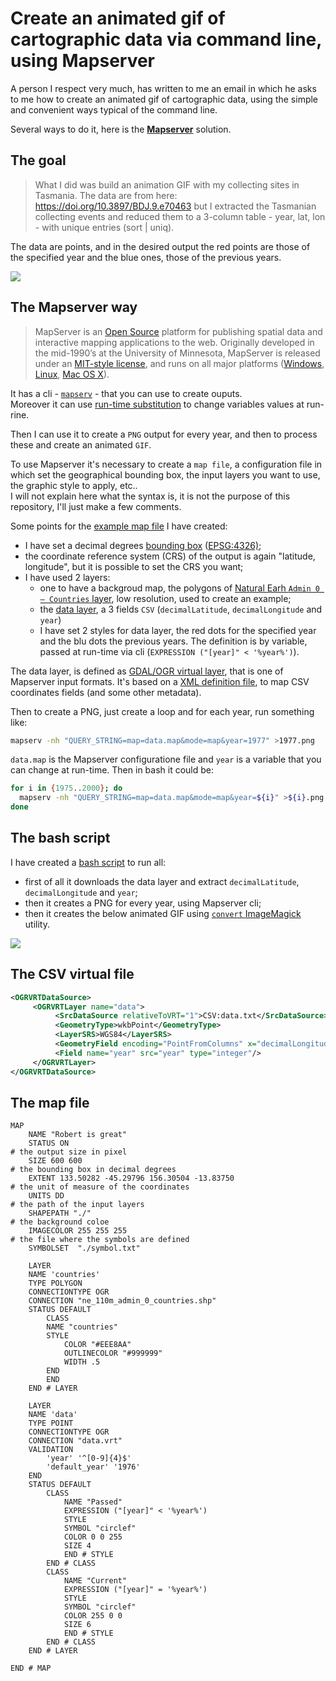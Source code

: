 # Create an animated gif of cartographic data via command line, using Mapserver

A person I respect very much, has written to me an email in which he asks to me how to create an animated gif of cartographic data, using the simple and convenient ways typical of the command line.

Several ways to do it, here is the [**Mapserver**](https://mapserver.org/) solution.

## The goal

> What I did was build an animation GIF with my collecting sites in Tasmania. The data are from here: https://doi.org/10.3897/BDJ.9.e70463 but I extracted the Tasmanian collecting events and reduced them to a 3-column table - year, lat, lon - with unique entries (sort | uniq).

The data are points, and in the desired output the red points are those of the specified year and the blue ones, those of the previous years.

![](resources/Mesibov_Tas_sites.gif)

## The Mapserver way

> MapServer is an [Open Source](https://opensource.org/) platform for publishing spatial data and interactive mapping applications to the web. Originally developed in the mid-1990’s at the University of Minnesota, MapServer is released under an [MIT-style license](https://mapserver.org//copyright.html#license), and runs on all major platforms ([Windows](https://mapserver.org//download.html#windows), [Linux](https://mapserver.org//download.html#linux), [Mac OS X](https://mapserver.org//download.html#osx)).

It has a cli - [`mapserv`](https://mapserver.org/cgi/mapserv.html#mapserv) - that you can use to create ouputs.<br>Moreover it can use [run-time substitution](https://mapserver.org/cgi/runsub.html) to change variables values at run-rine.

Then I can use it to create a `PNG` output for every year, and then to process these and create an animated `GIF`.

To use Mapserver it's necessary to create a `map file`, a configuration file in which set the geographical bounding box, the input layers you want to use, the graphic style to apply, etc..<br>
I will not explain here what the syntax is, it is not the purpose of this repository, I'll just make a few comments.

Some points for the [example map file](https://github.com/aborruso/animated-gif-mapserver/blob/main/processing/data.map) I have created:

- I have set a decimal degrees [bounding box](https://github.com/aborruso/animated-gif-mapserver/blob/main/processing/data.map#L7) ([EPSG:4326)](https://epsg.io/4326);
- the coordinate reference system (CRS) of the output is again "latitude, longitude", but it is possible to set the CRS you want;
- I have used 2 layers:
    - one to have a backgroud map, the polygons of [Natural Earh `Admin 0 – Countries` layer](https://www.naturalearthdata.com/downloads/110m-cultural-vectors/), low resolution, used to create an example;
    - the [data layer](https://github.com/aborruso/animated-gif-mapserver/blob/main/processing/data.txt), a 3 fields `CSV` (`decimalLatitude`, `decimalLongitude` and `year`)
  - I have set 2 styles for data layer, the red dots for the specified year and the blu dots the previous years. The definition is by variable, passed at run-time via cli (`EXPRESSION ("[year]" < '%year%')`).

The data layer, is defined as [GDAL/OGR virtual layer](https://gdal.org/drivers/vector/vrt.html), that is one of Mapserver input formats. It's based on a [XML definition file](https://github.com/aborruso/animated-gif-mapserver/blob/main/processing/data.vrt), to map CSV coordinates fields (and some other metadata).

Then to create a PNG, just create a loop and for each year, run something like:

```bash
mapserv -nh "QUERY_STRING=map=data.map&mode=map&year=1977" >1977.png
```

`data.map` is the Mapserver configuratione file and `year` is a variable that you can change at run-time. Then in bash it could be:

```bash
for i in {1975..2000}; do
  mapserv -nh "QUERY_STRING=map=data.map&mode=map&year=${i}" >${i}.png
done
```

## The bash script

I have created a [bash script](https://github.com/aborruso/animated-gif-mapserver/blob/main/myDearRobert.sh) to run all:

- first of all it downloads the data layer and extract `decimalLatitude`, `decimalLongitude` and `year`;
- then it creates a PNG for every year, using Mapserver cli;
- then it creates the below animated GIF using [`convert` ImageMagick](https://imagemagick.org/script/convert.php) utility.

![](animation.gif)

## The CSV virtual file

```xml
<OGRVRTDataSource>
     <OGRVRTLayer name="data">
          <SrcDataSource relativeToVRT="1">CSV:data.txt</SrcDataSource>
          <GeometryType>wkbPoint</GeometryType>
          <LayerSRS>WGS84</LayerSRS>
          <GeometryField encoding="PointFromColumns" x="decimalLongitude" y="decimalLatitude"/>
          <Field name="year" src="year" type="integer"/>
     </OGRVRTLayer>
</OGRVRTDataSource>
```


## The map file

```
MAP
    NAME "Robert is great"
    STATUS ON
# the output size in pixel
    SIZE 600 600
# the bounding box in decimal degrees
    EXTENT 133.50282 -45.29796 156.30504 -13.83750
# the unit of measure of the coordinates
    UNITS DD
# the path of the input layers
    SHAPEPATH "./"
# the background coloe
    IMAGECOLOR 255 255 255
# the file where the symbols are defined
    SYMBOLSET  "./symbol.txt"

    LAYER
    NAME 'countries'
    TYPE POLYGON
    CONNECTIONTYPE OGR
    CONNECTION "ne_110m_admin_0_countries.shp"
    STATUS DEFAULT
        CLASS
        NAME "countries"
        STYLE
            COLOR "#EEE8AA"
            OUTLINECOLOR "#999999"
            WIDTH .5
        END
        END
    END # LAYER

    LAYER
    NAME 'data'
    TYPE POINT
    CONNECTIONTYPE OGR
    CONNECTION "data.vrt"
    VALIDATION
        'year' '^[0-9]{4}$'
        'default_year' '1976'
    END
    STATUS DEFAULT
        CLASS
            NAME "Passed"
            EXPRESSION ("[year]" < '%year%')
            STYLE
            SYMBOL "circlef"
            COLOR 0 0 255
            SIZE 4
            END # STYLE
        END # CLASS
        CLASS
            NAME "Current"
            EXPRESSION ("[year]" = '%year%')
            STYLE
            SYMBOL "circlef"
            COLOR 255 0 0
            SIZE 6
            END # STYLE
        END # CLASS
    END # LAYER

END # MAP
```
